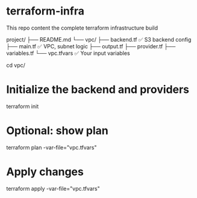 # terraform-infra
This repo content the complete terraform infrastructure build

project/
├── README.md
└── vpc/
    ├── backend.tf         ✅ S3 backend config
    ├── main.tf            ✅ VPC, subnet logic
    ├── output.tf
    ├── provider.tf
    ├── variables.tf
    └── vpc.tfvars         ✅ Your input variables


cd vpc/

# Initialize the backend and providers
terraform init

# Optional: show plan
terraform plan -var-file="vpc.tfvars"

# Apply changes
terraform apply -var-file="vpc.tfvars"
